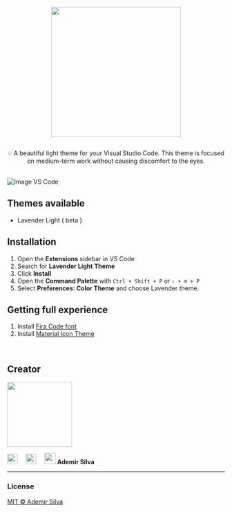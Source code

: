 <!-- # <center style="color: #726781;">LAVENDER LIGHT THEME</center> -->

<p align="center"><img src="https://i.imgur.com/FeBUGZ4.png" style="width: 300px; padding-bottom: 15px;" /></p>
<div style="text-align: center">💡 A beautiful light theme for your Visual Studio Code. This theme is focused on medium-term work without causing discomfort to the eyes.</div>
<br>


![Image VS Code](https://i.imgur.com/XAZsbcS.png)


## Themes available
- Lavender Light ( beta )

<!-- > - Lavender Dark
> - Lavender High Contrast -->


## Installation
1. Open the **Extensions** sidebar in VS Code
2. Search for **Lavender Light Theme**
3. Click **Install**
4. Open the **Command Palette** with `Ctrl + Shift + P` or `⇧ + ⌘ + P`
5. Select **Preferences: Color Theme** and choose Lavender theme.

## Getting full experience
1. Install [Fira Code font](https://github.com/tonsky/FiraCode/wiki/VS-Code-Instructions)
2. Install [Material Icon Theme](https://marketplace.visualstudio.com/items?itemName%253DPKief.material-icon-theme)
<br>

## Creator
<img src="https://i.imgur.com/Hfknxd6.png" style="width: 150px"/>

[<img src="https://cdn.icon-icons.com/icons2/836/PNG/32/Github_icon-icons.com_66788.png" style="width: 24px; padding-right: 15px;"/>](https://github.com/demirsillva)  [<img src="https://cdn.icon-icons.com/icons2/805/PNG/32/linkedin_icon-icons.com_65929.png" style="width: 24px; padding-right: 15px;"/>](https://www.linkedin.com/in/demirsillva) [<img src="https://cdn.icon-icons.com/icons2/2018/PNG/32/friends_link_send_share_icon_123622.png" style="width: 26px;"/>](https://ademirsilva.vercel.app/)
**Ademir Silva**

---
### License
[MIT © Ademir Silva](https://github.com/demirsillva/lavender-theme/blob/main/LICENSE)